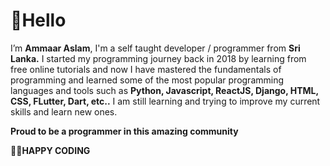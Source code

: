 # 👋Hello
I’m **Ammaar Aslam**, I'm a self taught developer / programmer from **Sri Lanka.**
I started my programming journey back in 2018 by learning from free online tutorials and now I have mastered the fundamentals of programming and learned some of the most popular 
programming languages and tools such as **Python, Javascript, ReactJS, Django, HTML, CSS, FLutter, Dart, etc..**
I am still learning and trying to improve my current skills and learn new ones. 

**Proud to be a programmer in this amazing community**

**:love_you_gesture::rocket:HAPPY CODING**

<!---
ammaaraslam7/ammaaraslam7 is a ✨ special ✨ repository because its `README.md` (this file) appears on your GitHub profile.
You can click the Preview link to take a look at your changes.
--->

